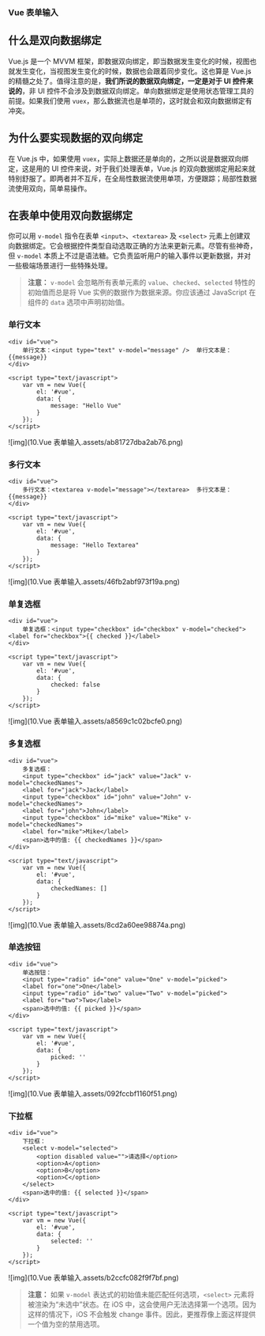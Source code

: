 ### Vue 表单输入



## 什么是双向数据绑定

Vue.js 是一个 MVVM 框架，即数据双向绑定，即当数据发生变化的时候，视图也就发生变化，当视图发生变化的时候，数据也会跟着同步变化。这也算是 Vue.js 的精髓之处了。值得注意的是，**我们所说的数据双向绑定，一定是对于 UI 控件来说的**，非 UI 控件不会涉及到数据双向绑定。单向数据绑定是使用状态管理工具的前提。如果我们使用 `vuex`，那么数据流也是单项的，这时就会和双向数据绑定有冲突。

## 为什么要实现数据的双向绑定

在 Vue.js 中，如果使用 `vuex`，实际上数据还是单向的，之所以说是数据双向绑定，这是用的 UI 控件来说，对于我们处理表单，Vue.js 的双向数据绑定用起来就特别舒服了。即两者并不互斥，在全局性数据流使用单项，方便跟踪；局部性数据流使用双向，简单易操作。

## 在表单中使用双向数据绑定

你可以用 `v-model` 指令在表单 `<input>`、`<textarea>` 及 `<select>` 元素上创建双向数据绑定。它会根据控件类型自动选取正确的方法来更新元素。尽管有些神奇，但 `v-model` 本质上不过是语法糖。它负责监听用户的输入事件以更新数据，并对一些极端场景进行一些特殊处理。

> **注意：** `v-model` 会忽略所有表单元素的 `value`、`checked`、`selected` 特性的初始值而总是将 Vue 实例的数据作为数据来源。你应该通过 JavaScript 在组件的 `data` 选项中声明初始值。

### 单行文本

```
<div id="vue">
    单行文本：<input type="text" v-model="message" />  单行文本是：{{message}}
</div>
```

```
<script type="text/javascript">
    var vm = new Vue({
        el: '#vue',
        data: {
            message: "Hello Vue"
        }
    });
</script>
```

![img](10.Vue 表单输入.assets/ab81727dba2ab76.png)

### 多行文本

```
<div id="vue">
    多行文本：<textarea v-model="message"></textarea>  多行文本是：{{message}}
</div>
```

```
<script type="text/javascript">
    var vm = new Vue({
        el: '#vue',
        data: {
            message: "Hello Textarea"
        }
    });
</script>
```

![img](10.Vue 表单输入.assets/46fb2abf973f19a.png)

### 单复选框

```
<div id="vue">
    单复选框：<input type="checkbox" id="checkbox" v-model="checked">  <label for="checkbox">{{ checked }}</label>
</div>
```

```
<script type="text/javascript">
    var vm = new Vue({
        el: '#vue',
        data: {
            checked: false
        }
    });
</script>
```

![img](10.Vue 表单输入.assets/a8569c1c02bcfe0.png)

### 多复选框

```
<div id="vue">
    多复选框：
    <input type="checkbox" id="jack" value="Jack" v-model="checkedNames">
    <label for="jack">Jack</label>
    <input type="checkbox" id="john" value="John" v-model="checkedNames">
    <label for="john">John</label>
    <input type="checkbox" id="mike" value="Mike" v-model="checkedNames">
    <label for="mike">Mike</label>
    <span>选中的值: {{ checkedNames }}</span>
</div>
```

```
<script type="text/javascript">
    var vm = new Vue({
        el: '#vue',
        data: {
            checkedNames: []
        }
    });
</script>
```

![img](10.Vue 表单输入.assets/8cd2a60ee98874a.png)

### 单选按钮

```
<div id="vue">
    单选按钮：
    <input type="radio" id="one" value="One" v-model="picked">
    <label for="one">One</label>
    <input type="radio" id="two" value="Two" v-model="picked">
    <label for="two">Two</label>
    <span>选中的值: {{ picked }}</span>
</div>
```

```
<script type="text/javascript">
    var vm = new Vue({
        el: '#vue',
        data: {
            picked: ''
        }
    });
</script>
```

![img](10.Vue 表单输入.assets/092fccbf1160f51.png)

### 下拉框

```
<div id="vue">
    下拉框：
    <select v-model="selected">
        <option disabled value="">请选择</option>
        <option>A</option>
        <option>B</option>
        <option>C</option>
    </select>
    <span>选中的值: {{ selected }}</span>
</div>
```

```
<script type="text/javascript">
    var vm = new Vue({
        el: '#vue',
        data: {
            selected: ''
        }
    });
</script>
```

![img](10.Vue 表单输入.assets/b2ccfc082f9f7bf.png)



> **注意：** 如果 `v-model` 表达式的初始值未能匹配任何选项，`<select>` 元素将被渲染为“未选中”状态。在 iOS 中，这会使用户无法选择第一个选项。因为这样的情况下，iOS 不会触发 change 事件。因此，更推荐像上面这样提供一个值为空的禁用选项。